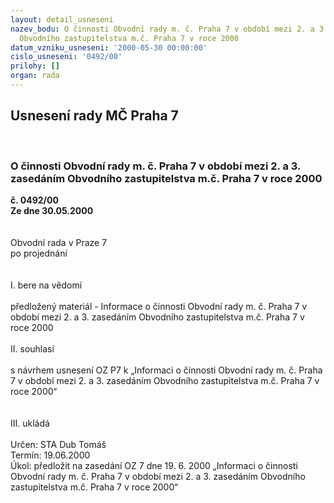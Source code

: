 ```yaml
---
layout: detail_usneseni
nazev_bodu: O činnosti Obvodní rady m. č. Praha 7 v období mezi 2. a 3. zasedáním
  Obvodního zastupitelstva m.č. Praha 7 v roce 2000
datum_vzniku_usneseni: '2000-05-30 00:00:00'
cislo_usneseni: '0492/00'
prilohy: []
organ: rada
---
```

<div id="ucUsn_pList" class="usn">
	<span><h2>Usnesení rady MČ Praha 7 </h2>
<br></span><div class="standBody">
<span><h3>O činnosti Obvodní rady m. č. Praha 7 v období mezi 2. a 3. zasedáním Obvodního zastupitelstva m.č. Praha 7 v roce 2000</h3></span><div class="center">
		<strong>č. 0492/00</strong><br>
	</div>
<div class="center">
		<strong>Ze dne 30.05.2000</strong><br><br>
	</div>     <br>Obvodní rada v Praze 7<br>po projednání<br><br><br>I.	bere na vědomí<br><br> předložený materiál - Informace o činnosti Obvodní rady m. č. Praha 7 v období mezi 2. a 3. zasedáním Obvodního zastupitelstva m.č. Praha 7 v roce 2000<br><br>II.	souhlasí <br><br>s návrhem usnesení OZ P7 k „Informaci  o činnosti Obvodní rady m. č. Praha 7 v období mezi 2. a 3. zasedáním Obvodního zastupitelstva m.č. Praha 7 v roce 2000“<br><br><br>III.	ukládá <br><br> Určen:	     	STA Dub Tomáš<br>Termín: 19.06.2000<br>Úkol:	předložit na zasedání OZ 7 dne 19. 6. 2000 „Informaci o činnosti Obvodní rady m. č. Praha 7 v období mezi 2. a 3. zasedáním Obvodního zastupitelstva m.č. Praha 7 v roce 2000“ <br> <br>
</div>
</div>